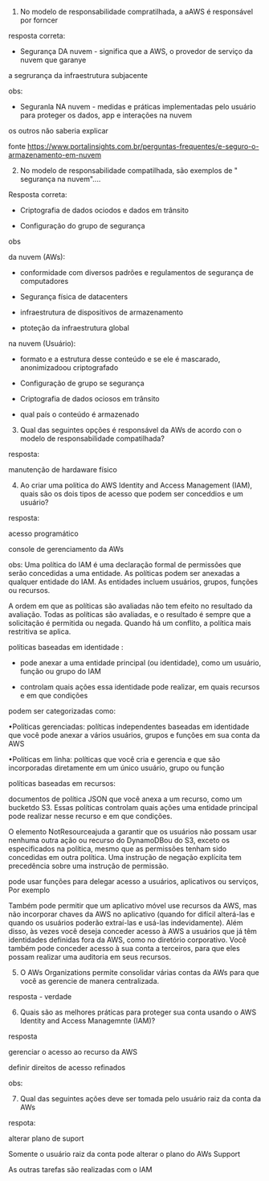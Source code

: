 1. No modelo de responsabilidade compratilhada, a aAWS é responsável por forncer 

resposta correta:

- Segurança DA nuvem - significa que a AWS, o provedor de serviço da nuvem que garanye

 a segrurança da infraestrutura subjacente 

 obs:

 - Seguranla NA nuvem - medidas e práticas implementadas pelo usuário para proteger os dados, app e interações na nuvem

 os outros não saberia explicar 


 fonte https://www.portalinsights.com.br/perguntas-frequentes/e-seguro-o-armazenamento-em-nuvem

 2. No modelo de responsabilidade compatilhada, são exemplos de " segurança na nuvem"....

 Resposta correta:
 
 - Criptografia de dados ociodos e dados em trânsito

 - Configuração do grupo de segurança

 obs

da nuvem (AWs):

- conformidade com diversos padrões e regulamentos de segurança de computadores

- Segurança física de datacenters

- infraestrutura de dispositivos de armazenamento

- ptoteção da infraestrutura global

na nuvem (Usuário):

- formato e a estrutura desse conteúdo e se ele é mascarado, anonimizadoou criptografado

- Configuração de grupo se segurança

- Criptografia de dados ociosos em trânsito

- qual país o conteúdo é armazenado

3. Qual das seguintes opções é responsável da AWs de acordo con o modelo de responsabilidade compatilhada?

resposta: 

manutenção de hardaware físico

4. Ao criar uma política do AWS Identity and Access Management (IAM), quais são os dois tipos de acesso que podem ser conceddios e um usuário?

resposta: 

acesso programático

console de gerenciamento da AWs

obs:
Uma política do IAM é uma declaração formal de permissões que serão concedidas a uma entidade. As políticas podem ser anexadas a qualquer entidade do IAM. As entidades incluem usuários, grupos, funções ou recursos.

A ordem em que as políticas são avaliadas não tem efeito no resultado da avaliação. Todas as políticas são avaliadas, e o resultado é sempre que a solicitação é permitida ou negada. Quando há um conflito, a política mais restritiva se aplica.

políticas baseadas em identidade :

- pode anexar a uma entidade principal (ou identidade), como um usuário, função ou grupo do IAM

- controlam quais ações essa identidade pode realizar, em quais recursos e em que condições

podem ser categorizadas como:

•Políticas gerenciadas: políticas independentes baseadas em identidade que você pode anexar a vários usuários, grupos e funções em sua conta da AWS

•Políticas em linha: políticas que você cria e gerencia e que são incorporadas diretamente em um único usuário, grupo ou função

políticas baseadas em recursos:

documentos de política JSON que você anexa a um recurso, como um bucketdo S3. Essas políticas controlam quais ações uma entidade principal pode realizar nesse recurso e em que condições.

O elemento NotResourceajuda a garantir que os usuários não possam usar nenhuma outra ação ou recurso do DynamoDBou do S3, exceto os especificados na política, mesmo que as permissões tenham sido concedidas em outra política. Uma instrução de negação explícita tem precedência sobre uma instrução de permissão.

pode usar funções para delegar acesso a usuários, aplicativos ou serviços, Por exemplo

Também pode permitir que um aplicativo móvel use recursos da AWS, mas não incorporar chaves da AWS no aplicativo (quando for difícil alterá-las e quando os usuários poderão extraí-las e usá-las indevidamente). Além disso, às vezes você deseja conceder acesso à AWS a usuários que já têm identidades definidas fora da AWS, como no diretório corporativo. Você também pode conceder acesso à sua conta a terceiros, para que eles possam realizar uma auditoria em seus recursos.

5. O AWs Organizations permite consolidar várias contas da AWs para que você as gerencie de manera centralizada.

resposta - verdade

6. Quais são as melhores práticas para proteger sua conta usando o AWS Identity and Access Managemnte (IAM)?

resposta

gerenciar o acesso ao recurso da AWS

definir direitos de acesso refinados

obs: 

7. Qual das seguintes ações deve ser tomada pelo usuário raiz da conta da AWs

respota:

alterar plano de suport

Somente o usuário raiz da conta pode alterar o plano do AWs Support

As outras tarefas são realizadas com o IAM
